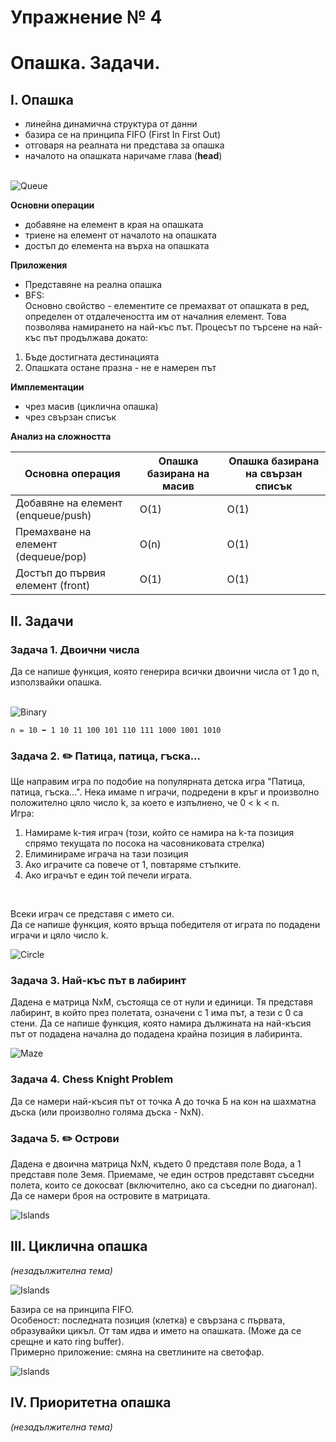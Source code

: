 # Упражнение № 4
# Опашкa. Задачи.

## I. Опашка
- линейна динамична структура от данни
- базира се на принципа FIFO (First In First Out)
- отговаря на реалната ни представа за опашка
- началото на опашката наричаме глава (**head**)
<br /><br />

![Queue](../media/sem04/sem04-queue.png)

**Основни операции**
- добавяне на елемент в края на опашката
- триене на елемент от началото на опашката
- достъп до елемента на върха на опашката

**Приложения**
- Представяне на реална опашка
- BFS: <br />
Основно свойство - елементите се премахват от опашката в ред, определен от отдалечеността им от началния елемент. Това позволява намирането на най-къс път. Процесът по търсене на най-къс път продължава докато:
1. Бъде достигната дестинацията
2. Опашката остане празна - не е намерен път

**Имплементации**
- чрез масив (циклична опашка)
- чрез свързан списък

**Анализ на сложността**

| Основна операция | Опашка базирана на масив | Опашка базирана на свързан списък |
| --- | --- | --- |
| Добавяне на елемент (enqueue/push) | O(1) | O(1) |
| Премахване на елемент (dequeue/pop) | O(n) | O(1) |
| Достъп до първия елемент (front) | O(1) | O(1) |

## II. Задачи

### **Задача 1.** Двоични числа
Да се напише функция, която генерира всички двоични числа от 1 до n, използвайки опашка.
<br />
<br />

![Binary](../media/sem04/sem04-binary.png)

    n = 10 ➡ 1 10 11 100 101 110 111 1000 1001 1010

### **Задача 2.** ✏️ Патица, патица, гъска...
Ще направим игра по подобие на популярната детска игра "Патица, патица, гъска...". Нека имаме n играчи, подредени в кръг и произволно положително цяло число k, за което е изпълнено, че 0 < k < n.
<br />
Игра:<br />
1. Намираме k-тия играч (този, който се намира на k-та позиция спрямо текущата по посока на часовниковата стрелка)<br />
2. Елиминираме играча на тази позиция
3. Ако играчите са повече от 1, повтаряме стъпките.<br />
4. Ако играчът е един той печели играта.<br />
<br />

Всеки играч се представя с името си.<br />
Да се напише функция, която връща победителя от играта по подадени играчи и цяло число k.
<br />

![Circle](../media/sem04/sem04-circle-game.png)

### **Задача 3.** Най-къс път в лабиринт
Дадена е матрица NxM, състояща се от нули и единици. Тя представя лабиринт, в който през полетата, означени с 1 има път, а тези с 0 са стени. Да се напише функция, която намира дължината на най-късия път от подадена начална до подадена крайна позиция в лабиринта. 

![Maze](../media/sem04/sem04-maze.png)

### **Задача 4.** Chess Knight Problem 
Да се намери най-късия път от точка А до точка Б на кон на шахматна дъска (или произволно голяма дъска - NxN).

### **Задача 5.** ✏️ Острови
Дадена е двоична матрица NxN, където 0 представя поле Вода, а 1 представя поле Земя. 
Приемаме, че един остров представят съседни полета, които се докосват (включително, ако са съседни по диагонал). Да се намери броя на островите в матрицата.

![Islands](../media/sem04/sem04-islands.png)

## III. Циклична опашка
*(незадължителна тема)*

![Islands](../media/sem04/sem04-circular-queue.png)

Базира се на принципа FIFO. <br />
Особеност: последната позиция (клетка) е свързана с първата, образувайки цикъл. От там идва и името на опашката. (Може да се срещне и като ring buffer). <br />
Примерно приложение: смяна на светлините на светофар.

![Islands](../media/sem04/sem04-circular-queue-array.png)


## IV. Приоритетна опашка
*(незадължителна тема)*
